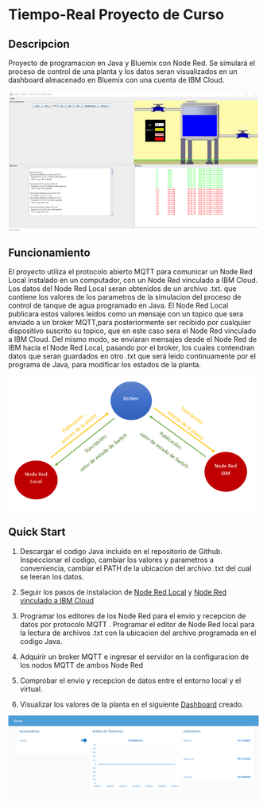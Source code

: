 # Tiempo-Real Proyecto de Curso

## Descripcion
Proyecto de programacion en Java y Bluemix con Node Red. Se simulará el proceso de control de una planta y los datos seran visualizados en un dashboard almacenado en Bluemix con una cuenta de IBM Cloud. 

![](https://github.com/omarftt/Tiempo-Real/blob/master/Figura/Imagen2.PNG?raw=true)

## Funcionamiento
El proyecto utiliza el protocolo abierto MQTT para comunicar un Node Red Local instalado en un computador, con un Node Red vinculado a IBM Cloud. Los datos del Node Red Local seran obtenidos de un archivo .txt. que contiene los valores de los parametros de la simulacion del proceso de control de tanque de agua programado en Java. El Node Red Local publicara estos valores leidos como un mensaje con un topico que sera enviado a un broker MQTT,para posteriormente ser recibido por cualquier dispositivo suscrito su topico, que en este caso sera el Node Red vinculado a IBM Cloud. Del mismo modo, se enviaran mensajes desde el Node Red de IBM hacia el Node Red Local, pasando por el broker, los cuales contendran datos que seran guardados en otro .txt que será leido continuamente por el programa de Java, para modificar los estados de la planta.

![](https://github.com/omarftt/Tiempo-Real/blob/master/Figura/Imagen1.PNG?raw=true)

## Quick Start
1. Descargar el codigo Java incluido en el repositorio de Github. Inspeccionar el codigo, cambiar los valores y parametros a conveniencia, cambiar el PATH de la ubicacion del archivo .txt del cual se leeran los datos.

1. Seguir los pasos de instalacion de [Node Red Local](https://github.com/omarftt/Tiempo-Real/tree/master/Instalacion%20Node%20Red%20Local) y [Node Red vinculado a IBM Cloud](https://github.com/omarftt/Tiempo-Real/tree/master/Instalacion%20Node%20Red%20-%20Bluemix)

2. Programar los editores de los Node Red para el envio y recepcion de datos por protocolo MQTT . Programar el editor de Node Red local para la lectura de archivos .txt con la ubicacion del archivo programada en el codigo Java.

3. Adquirir un broker MQTT e ingresar el servidor en la configuracion de los nodos MQTT de ambos Node Red

4. Comprobar el envio y recepcion de datos entre el entorno local y el virtual.

5. Visualizar los valores de la planta en el siguiente [Dashboard](http://fideltitonode-red.mybluemix.net/ui/) creado.

![](https://github.com/omarftt/Tiempo-Real/blob/master/Figura/Imagen3.PNG?raw=true)


